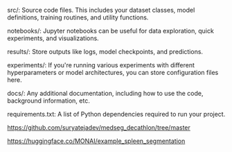 src/: Source code files. This includes your dataset classes, model definitions, training routines, and utility functions.

notebooks/: Jupyter notebooks can be useful for data exploration, quick experiments, and visualizations.

results/: Store outputs like logs, model checkpoints, and predictions.

experiments/: If you're running various experiments with different hyperparameters or model architectures, you can store configuration files here.

docs/: Any additional documentation, including how to use the code, background information, etc.

requirements.txt: A list of Python dependencies required to run your project.

https://github.com/suryatejadev/medseg_decathlon/tree/master

https://huggingface.co/MONAI/example_spleen_segmentation